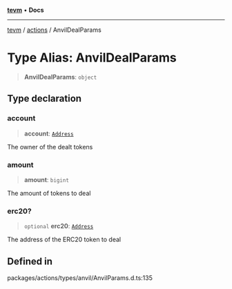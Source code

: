 [**tevm**](../../README.md) • **Docs**

***

[tevm](../../modules.md) / [actions](../README.md) / AnvilDealParams

# Type Alias: AnvilDealParams

> **AnvilDealParams**: `object`

## Type declaration

### account

> **account**: [`Address`](Address.md)

The owner of the dealt tokens

### amount

> **amount**: `bigint`

The amount of tokens to deal

### erc20?

> `optional` **erc20**: [`Address`](Address.md)

The address of the ERC20 token to deal

## Defined in

packages/actions/types/anvil/AnvilParams.d.ts:135

